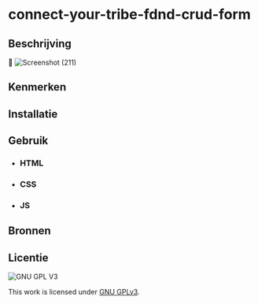 

# connect-your-tribe-fdnd-crud-form




## Beschrijving
<!-- In de Beschrijving staat hoe je project er uit ziet, hoe het werkt en wat je er mee kan. -->
 📸 ![Screenshot (211)](https://user-images.githubusercontent.com/90189815/156528241-ef000fba-633c-44cf-b661-2a3d77b4e666.png)

<!-- Voeg een link toe naar Github Pages 🌐-->

## Kenmerken
<!-- Bij Kenmerken staat welke technieken zijn gebruikt en hoe. Wat is de HTML structuur? Wat zijn de belangrijkste dingen in CSS? Wat is er met Javascript gedaan en hoe? Misschien heb je een framwork of library gebruikt? -->

## Installatie

## Gebruik
*  ### HTML
*  ### CSS
*  ### JS

## Bronnen

## Licentie

![GNU GPL V3](https://www.gnu.org/graphics/gplv3-127x51.png)

This work is licensed under [GNU GPLv3](./LICENSE).
